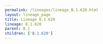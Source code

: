 ```yaml
---
permalink: /lineages/lineage_B.1.620.html
layout: lineage_page
title: Lineage B.1.620
lineage: B.1.620
parent: B.1
children: ['B.1.620']
---
```

